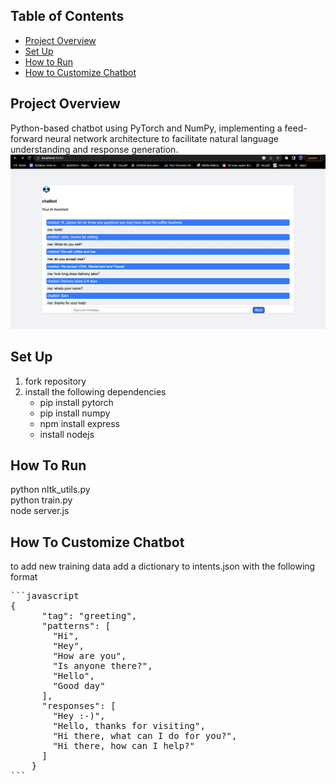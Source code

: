 ## Table of Contents

- [Project Overview](#project-overview)
- [Set Up](#set-up)
- [How to Run](#how-to-run)
- [How to Customize Chatbot](#how-it-works)


## Project Overview <a name="project-overview"></a>
<!-- Your content for the project overview section goes here -->
Python-based chatbot using PyTorch and NumPy, implementing a feed-forward neural network architecture to facilitate natural language understanding and response generation.
![chatbotImage](chatbotCapture.png)
## Set Up <a name="set-up"></a>
<!-- Your content for explaining how to run the project goes here -->
1. fork repository
2. install the following dependencies
   - pip install pytorch
   - pip install numpy
   - npm install express
   - install nodejs
## How To Run <a name="how-to-run"></a>
<!-- Your content for explaining how the project works goes here -->
python nltk_utils.py  
python train.py  
node server.js  

## How To Customize Chatbot <a name="how-it-works"></a>
to add new training data add a dictionary to intents.json with the following format
<pre>
```javascript
{
      "tag": "greeting",  
      "patterns": [  
        "Hi",  
        "Hey",  
        "How are you",  
        "Is anyone there?",  
        "Hello",  
        "Good day"  
      ],  
      "responses": [  
        "Hey :-)",  
        "Hello, thanks for visiting",  
        "Hi there, what can I do for you?",  
        "Hi there, how can I help?"  
      ]  
    }
```
</pre>

